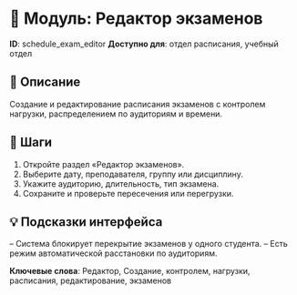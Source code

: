 # 📘 Модуль: Редактор экзаменов
**ID**: schedule_exam_editor
**Доступно для**: отдел расписания, учебный отдел

## 📝 Описание
Создание и редактирование расписания экзаменов с контролем нагрузки, распределением по аудиториям и времени.

## 🩜 Шаги
1. Откройте раздел «Редактор экзаменов».
2. Выберите дату, преподавателя, группу или дисциплину.
3. Укажите аудиторию, длительность, тип экзамена.
4. Сохраните и проверьте пересечения или перегрузки.

## 💡 Подсказки интерфейса
– Система блокирует перекрытие экзаменов у одного студента.
– Есть режим автоматической расстановки по аудиториям.

**Ключевые слова**: Редактор, Создание, контролем, нагрузки, расписания, редактирование, экзаменов
